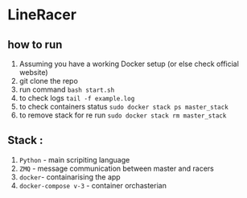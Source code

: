 # LineRacer


## how to run

1. Assuming you have a working Docker setup (or else check official website)
2. git clone the repo
3. run command `bash start.sh`
4. to check logs `tail -f example.log`
5. to check containers status `sudo docker stack ps master_stack`
6. to remove stack for re run `sudo docker stack rm master_stack`


## Stack :
   
1. `Python` - main scripiting language
2. `ZMQ` - message communication between master and racers
3. `docker`- containarising the app 
4. `docker-compose v-3` - container orchasterian